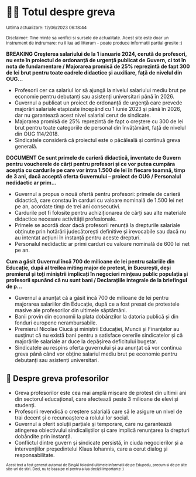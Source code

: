 # 👩‍🏫 Totul despre greva
<sub>Ultima actualizare: 12/06/2023 06:18:44</sub>

<sub>Disclaimer: Tine minte sa verifici si sursele de actualitate. Acest site este doar un instrument de indrumare: nu il lua ad litteram - poate produce informatii partial gresite :)</sub>

**BREAKING Creșterea salariului de la 1 ianuarie 2024, cerută de profesori, nu este în proiectul de ordonanță de urgență publicat de Guvern, ci tot în nota de fundamentare / Majorarea promisă de 25% reprezintă de fapt 300 de lei brut pentru toate cadrele didactice și auxiliare, față de nivelul din OUG...**

- Profesorii cer ca salariul lor să ajungă la nivelul salariului mediu brut pe economie pentru debutanți sau asistenți universitari până în 2026.
- Guvernul a publicat un proiect de ordonanță de urgență care prevede majorări salariale etapizate începând cu 1 iunie 2023 și până în 2026, dar nu garantează acest nivel salarial cerut de sindicate.
- Majorarea promisă de 25% reprezintă de fapt o creștere cu 300 de lei brut pentru toate categoriile de personal din învățământ, față de nivelul din OUG 114/2018.
- Sindicatele consideră că proiectul este o păcăleală și continuă greva generală.

**DOCUMENT Ce sunt primele de carieră didactică, inventate de Guvern pentru voucherele de cărți pentru profesori și ce vor putea cumpăra aceștia cu cardurile pe care vor intra 1.500 de lei în fiecare toamnă, timp de 3 ani, dacă acceptă oferta Guvernului – proiect de OUG / Personalul nedidactic ar prim...**

- Guvernul a propus o nouă ofertă pentru profesori: primele de carieră didactică, care constau în carduri cu valoare nominală de 1.500 lei net pe an, acordate timp de trei ani consecutivi.
- Cardurile pot fi folosite pentru achiziționarea de cărți sau alte materiale didactice necesare activității profesionale.
- Primele se acordă doar dacă profesorii renunță la drepturile salariale obținute prin hotărâri judecătorești definitive și irevocabile sau dacă nu au intentat acțiuni în instanță pentru aceste drepturi.
- Personalul nedidactic ar primi carduri cu valoare nominală de 600 lei net pe an.

**Cum a găsit Guvernul încă 700 de milioane de lei pentru salariile din Educație, după al treilea miting major de protest, în București, deși premierul și toți miniștrii implicați în negocieri mințeau public populația și profesorii spunând că nu sunt bani / Declarațiile integrale de la briefingul de p...**

- Guvernul a anunțat că a găsit încă 700 de milioane de lei pentru majorarea salariilor din Educație, după ce a fost presat de protestele masive ale profesorilor din ultimele săptămâni.
- Banii provin din economii la plata dobânzilor la datoria publică și din fonduri europene nerambursabile.
- Premierul Nicolae Ciucă și miniștrii Educației, Muncii și Finanțelor au susținut că nu există bani pentru a satisface cererile sindicatelor și că majorările salariale ar duce la depășirea deficitului bugetar.
- Sindicatele au respins oferta guvernului și au anunțat că vor continua greva până când vor obține salariul mediu brut pe economie pentru debutanți sau asistenți universitari.

## 🏫 Despre greva profesorilor

- Greva profesorilor este cea mai amplă mișcare de protest din ultimii ani din sectorul educațional, care afectează peste 3 milioane de elevi și studenți.
- Profesorii revendică o creștere salarială care să le asigure un nivel de trai decent și o recunoaștere a rolului lor social.
- Guvernul a oferit soluții parțiale și temporare, care nu garantează atingerea obiectivului sindicaliștilor și care implică renunțarea la drepturi dobândite prin instanță.
- Conflictul dintre guvern și sindicate persistă, în ciuda negocierilor și a intervențiilor președintelui Klaus Iohannis, care a cerut dialog și responsabilitate.


<sub><sub>Acest text a fost generat automat de BingAI folosind ultimele informatii de pe Edupedu, precum si de pe alte site-uri de stiri. Deci, nu te baza pe el pentru a lua decizii importante :)</sub></sub>